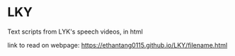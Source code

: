 # LKY
Text scripts from LYK's speech videos, in html

link to read on webpage:
https://ethantang0115.github.io/LKY/filename.html
